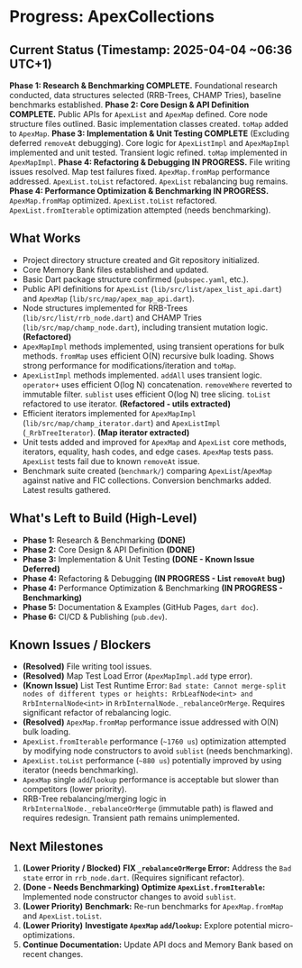 # Progress: ApexCollections

## Current Status (Timestamp: 2025-04-04 ~06:36 UTC+1)

**Phase 1: Research & Benchmarking COMPLETE.** Foundational research conducted, data structures selected (RRB-Trees, CHAMP Tries), baseline benchmarks established.
**Phase 2: Core Design & API Definition COMPLETE.** Public APIs for `ApexList` and `ApexMap` defined. Core node structure files outlined. Basic implementation classes created. `toMap` added to `ApexMap`.
**Phase 3: Implementation & Unit Testing COMPLETE** (Excluding deferred `removeAt` debugging). Core logic for `ApexListImpl` and `ApexMapImpl` implemented and unit tested. Transient logic refined. `toMap` implemented in `ApexMapImpl`.
**Phase 4: Refactoring & Debugging IN PROGRESS.** File writing issues resolved. Map test failures fixed. `ApexMap.fromMap` performance addressed. `ApexList.toList` refactored. `ApexList` rebalancing bug remains.
**Phase 4: Performance Optimization & Benchmarking IN PROGRESS.** `ApexMap.fromMap` optimized. `ApexList.toList` refactored. `ApexList.fromIterable` optimization attempted (needs benchmarking).

## What Works

-   Project directory structure created and Git repository initialized.
-   Core Memory Bank files established and updated.
-   Basic Dart package structure confirmed (`pubspec.yaml`, etc.).
-   Public API definitions for `ApexList` (`lib/src/list/apex_list_api.dart`) and `ApexMap` (`lib/src/map/apex_map_api.dart`).
-   Node structures implemented for RRB-Trees (`lib/src/list/rrb_node.dart`) and CHAMP Tries (`lib/src/map/champ_node.dart`), including transient mutation logic. **(Refactored)**
-   `ApexMapImpl` methods implemented, using transient operations for bulk methods. `fromMap` uses efficient O(N) recursive bulk loading. Shows strong performance for modifications/iteration and `toMap`.
-   `ApexListImpl` methods implemented. `addAll` uses transient logic. `operator+` uses efficient O(log N) concatenation. `removeWhere` reverted to immutable filter. `sublist` uses efficient O(log N) tree slicing. `toList` refactored to use iterator. **(Refactored - utils extracted)**
-   Efficient iterators implemented for `ApexMapImpl` (`lib/src/map/champ_iterator.dart`) and `ApexListImpl` (`_RrbTreeIterator`). **(Map iterator extracted)**
-   Unit tests added and improved for `ApexMap` and `ApexList` core methods, iterators, equality, hash codes, and edge cases. `ApexMap` tests pass. `ApexList` tests fail due to known `removeAt` issue.
-   Benchmark suite created (`benchmark/`) comparing `ApexList`/`ApexMap` against native and FIC collections. Conversion benchmarks added. Latest results gathered.

## What's Left to Build (High-Level)

-   **Phase 1:** Research & Benchmarking **(DONE)**
-   **Phase 2:** Core Design & API Definition **(DONE)**
-   **Phase 3:** Implementation & Unit Testing **(DONE - Known Issue Deferred)**
-   **Phase 4:** Refactoring & Debugging **(IN PROGRESS - List `removeAt` bug)**
-   **Phase 4:** Performance Optimization & Benchmarking **(IN PROGRESS - Benchmarking)**
-   **Phase 5:** Documentation & Examples (GitHub Pages, `dart doc`).
-   **Phase 6:** CI/CD & Publishing (`pub.dev`).

## Known Issues / Blockers

-   **(Resolved)** File writing tool issues.
-   **(Resolved)** Map Test Load Error (`ApexMapImpl.add` type error).
-   **(Known Issue)** List Test Runtime Error: `Bad state: Cannot merge-split nodes of different types or heights: RrbLeafNode<int> and RrbInternalNode<int>` in `RrbInternalNode._rebalanceOrMerge`. Requires significant refactor of rebalancing logic.
-   **(Resolved)** `ApexMap.fromMap` performance issue addressed with O(N) bulk loading.
-   `ApexList.fromIterable` performance (`~1760 us`) optimization attempted by modifying node constructors to avoid `sublist` (needs benchmarking).
-   `ApexList.toList` performance (`~880 us`) potentially improved by using iterator (needs benchmarking).
-   `ApexMap` single `add`/`lookup` performance is acceptable but slower than competitors (lower priority).
-   RRB-Tree rebalancing/merging logic in `RrbInternalNode._rebalanceOrMerge` (immutable path) is flawed and requires redesign. Transient path remains unimplemented.

## Next Milestones

1.  **(Lower Priority / Blocked)** **FIX `_rebalanceOrMerge` Error:** Address the `Bad state` error in `rrb_node.dart`. (Requires significant refactor).
2.  **(Done - Needs Benchmarking)** **Optimize `ApexList.fromIterable`:** Implemented node constructor changes to avoid `sublist`.
3.  **(Lower Priority)** **Benchmark:** Re-run benchmarks for `ApexMap.fromMap` and `ApexList.toList`.
4.  **(Lower Priority)** **Investigate `ApexMap` `add`/`lookup`:** Explore potential micro-optimizations.
5.  **Continue Documentation:** Update API docs and Memory Bank based on recent changes.